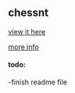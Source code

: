 ## chessnt

[view it here](https://squiresgrant.github.io/chessnt/)

[more info](readme)

#### todo:
-finish readme file
